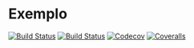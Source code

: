 # Exemplo

[![Build Status](https://travis-ci.com/carolmartinsc/Exemplo.jl.svg?branch=master)](https://travis-ci.com/carolmartinsc/Exemplo.jl)
[![Build Status](https://ci.appveyor.com/api/projects/status/github/carolmartinsc/Exemplo.jl?svg=true)](https://ci.appveyor.com/project/carolmartinsc/Exemplo-jl)
[![Codecov](https://codecov.io/gh/carolmartinsc/Exemplo.jl/branch/master/graph/badge.svg)](https://codecov.io/gh/carolmartinsc/Exemplo.jl)
[![Coveralls](https://coveralls.io/repos/github/carolmartinsc/Exemplo.jl/badge.svg?branch=master)](https://coveralls.io/github/carolmartinsc/Exemplo.jl?branch=master)
